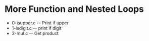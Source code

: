 # More Function and Nested Loops

- 0-isupper.c -- Print if upper
- 1-isdigit.c -- print if digit
- 2-mul.c -- Get product
